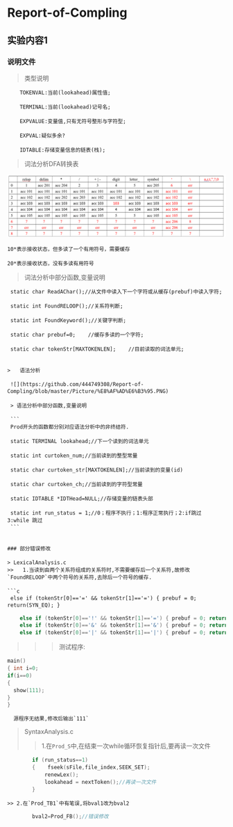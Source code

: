 # Report-of-Compling

## 实验内容1

### 说明文件

> 类型说明

```
    TOKENVAL:当前(lookahead)属性值;

    TERMINAL:当前(lookahead)记号名;

    EXPVALUE:变量值,只有无符号整形与字符型;

    EXPVAL:疑似多余?

    IDTABLE:存储变量信息的链表(栈);
```

>  词法分析DFA转换表


![](https://github.com/444749308/Report-of-Compling/blob/master/Picture/%E8%AF%8D%E6%B3%95%E5%88%86%E6%9E%90DFA%E8%BD%AC%E6%8D%A2%E8%A1%A8.PNG)
   
    
    10*表示接收状态，但多读了一个有用符号，需要缓存
    
    20*表示接收状态，没有多读有用符号
    
 >  词法分析中部分函数,变量说明
    
   ```
    static char ReadAChar();//从文件中读入下一个字符或从缓存(prebuf)中读入字符;
    
    static int FoundRELOOP();//关系符判断;
    
    static int FoundKeyword();//关键字判断; 
    
    static char prebuf=0;    //缓存多读的一个字符;
    
    static char tokenStr[MAXTOKENLEN];    //目前读取的词法单元;

    
>   语法分析
    
    ![](https://github.com/444749308/Report-of-Compling/blob/master/Picture/%E8%AF%AD%E6%B3%95.PNG)
    
    > 语法分析中部分函数,变量说明
    
    ```
    Prod开头的函数都分别对应语法分析中的非终结符.
    
    static TERMINAL lookahead;//下一个读到的词法单元
    
    static int curtoken_num;//当前读到的整型常量
    
    static char curtoken_str[MAXTOKENLEN];//当前读到的变量(id)
    
    static char curtoken_ch;//当前读到的字符型常量
    
    static IDTABLE *IDTHead=NULL;//存储变量的链表头部
    
    static int run_status = 1;//0；程序不执行；1:程序正常执行；2:if跳过 3:while 跳过
    ```
    

### 部分错误修改

> LexicalAnalysis.c
>>   1.当读到由两个关系符组成的关系符时,不需要缓存后一个关系符,故修改 `FoundRELOOP`中两个符号的关系符,去除后一个符号的缓存.

```c
    else if (tokenStr[0]=='=' && tokenStr[1]=='=') { prebuf = 0; return(SYN_EQ); }
```

```c
    else if (tokenStr[0]=='!' && tokenStr[1]=='=') { prebuf = 0; return(SYN_NE); }
    else if (tokenStr[0]=='&' && tokenStr[1]=='&') { prebuf = 0; return(SYN_AND); }
    else if (tokenStr[0]=='|' && tokenStr[1]=='|') { prebuf = 0; return(SYN_OR); }
```

>>> 测试程序:

```c
main()
{ int i=0;
if(i==0)
{
  show(111);
}
}
```

```
  源程序无结果,修改后输出`111`
```

> SyntaxAnalysis.c
>> 1.在`Prod_S`中,在结束一次while循环恢复指针后,要再读一次文件

```c
        if (run_status==1)
        {    fseek(sFile,file_index,SEEK_SET);
            renewLex();
            lookahead = nextToken();//再读一次文件
        }
```

```
>> 2.在`Prod_TB1`中有笔误,将bval1改为bval2
```

```c
        bval2=Prod_FB();//错误修改
```

